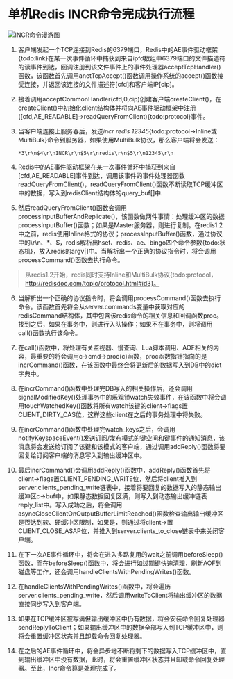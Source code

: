 # 单机Redis INCR命令完成执行流程

![INCR命令漫游图](http://upload-images.jianshu.io/upload_images/1036501-cf3b247bc4eddc27.jpg?imageMogr2/auto-orient/strip%7CimageView2/2/w/1240)

1. 客户端发起一个TCP连接到Redis的6379端口，Redis中的AE事件驱动框架{todo:link}在某一次事件循环中捕获到来自ipfd数组中6379端口的文件描述符的读事件到达，回调注册到该文件事件上的事件处理器acceptTcpHandler()函数，该函数首先调用anetTcpAccept()函数调用操作系统的accept()函数接受连接，并返回该连接的文件描述符[cfd]和客户端IP[cip]。

2. 接着调用acceptCommonHandler(cfd,0,cip)创建客户端createClient()，在createClient()中初始化client结构体并将向AE事件驱动框架中注册([cfd,AE_READABLE]->readQueryFromClient){todo:protocol}事件。

3. 当客户端连接上服务器后，发送*incr redis 12345*{todo:protocol->Inline或MultiBulk}命令到服务器，如果使用MultiBulk协议，那么客户端将会发送：
    ```
    *3\r\n$4\r\nINCR\r\n$5\r\nredis\r\n$5\r\n12345\r\n
    ```

4. Redis中的AE事件驱动框架在某一次事件循环中捕获到来自[cfd,AE_READABLE]事件到达，调用该事件的事件处理器函数readQueryFromClient()，readQueryFromClient()函数不断读取TCP缓冲区中的数据，写入到redisClient结构体的query_buf[]中.

5. 然后readQueryFromClient()函数会调用processInputBufferAndReplicate()，该函数做两件事情：处理缓冲区的数据processInputBuffer()函数；如果是Master服务器，则进行复制。在redis1.2中之前，redis使用Inline格式的协议；processInputBuffer()函数，通过协议中的\r\n、*、$，redis解析出hset、redis、ae、bingo四个命令参数{todo:状态机}，放入redis的argv[]中。当解析出一个正确的协议指令时，将会调用processCommand()函数去执行命令。
> 从redis1.2开始，redis同时支持Inline和MultiBulk协议{todo:protocol，http://redisdoc.com/topic/protocol.html#id3}。

6. 当解析出一个正确的协议指令时，将会调用processCommand()函数去执行命令。该函数首先将会从server.commands变量中获取对应的redisCommand结构体，其中包含该redis命令的相关信息和回调函数proc。找到之后，如果在事务中，则进行入队操作；如果不在事务中，则将调用call()函数执行该命令。

7. 在call()函数中，将处理有关监视器、慢查询、Lua脚本调用、AOF相关的内容，最重要的将会调用c->cmd->proc(c)函数，proc函数指针指向的是incrCommand()函数，在该函数中最终会将更新后的数据写入到DB中的dict字典中。

8. 在incrCommand()函数中处理完DB写入的相关操作后，还会调用signalModifiedKey()处理事务中的乐观锁watch失效事件，在该函数中将会调用touchWatchedKey()函数将所有watch该键的client->flags置CLIENT_DIRTY_CAS位，这样这些client在之后的事务处理中将失败。

9. 在incrCommand()函数中处理完watch_keys之后，会调用notifyKeyspaceEvent()发送订阅/发布模式的键空间和键事件的通知消息，该消息将会发送给订阅了该键和该模式的客户端，通过调用addReply()函数将要回复给订阅客户端的消息写入到输出缓冲区中。

10. 最后incrCommand()会调用addReply()函数中，addReply()函数首先将client->flags置CLIENT_PENDING_WRITE位，然后将client推入到server.clients_pending_write链表中，接着将要回复的数据写入的静态输出缓冲区c->buf中，如果静态数据回复区满，则写入到动态输出缓冲链表reply_list中。写入成功之后，将会调用asyncCloseClientOnOutputBufferLimitReached()函数检查输出输出缓冲区是否达到软、硬缓冲区限制，如果是，则通过将client->置CLIENT_CLOSE_ASAP位，并推入到server.clients_to_close链表中来关闭客户端。

11. 在下一次AE事件循环中，将会在进入多路复用的wait之前调用beforeSleep()函数，而在beforeSleep()函数中，将会进行如过期键快速清理，刷新AOF到磁盘等工作，还会调用handleClientsWithPendingWrites()函数。

12. 在handleClientsWithPendingWrites()函数中，将会遍历server.clients_pending_write，然后调用writeToClient将输出缓冲区的数据直接同步写入到客户端。

13. 如果在TCP缓冲区被写满但输出缓冲区中仍有数据，将会安装命令回复处理器sendReplyToClient；如果输出缓冲区中的数据全部写入到TCP缓冲区中，则将会重置缓冲区状态并且卸载命令回复处理器。

14. 在之后的AE事件循环中，将会异步地不断将剩下的数据写入TCP缓冲区中，直到输出缓冲区中没有数据，此时，将会重置缓冲区状态并且卸载命令回复处理器。至此，Incr命令算是处理完成了。